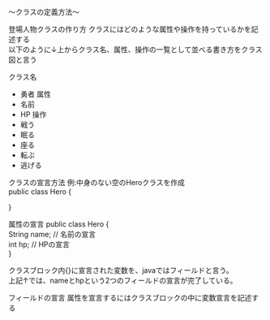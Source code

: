 〜クラスの定義方法〜

登場人物クラスの作り方
クラスにはどのような属性や操作を持っているかを記述する<br>
以下のように↓上からクラス名、属性、操作の一覧として並べる書き方をクラス図と言う<br>

クラス名
- 勇者
属性
- 名前
- HP
操作
- 戦う
- 眠る
- 座る
- 転ぶ
- 逃げる

クラスの宣言方法 例:中身のない空のHeroクラスを作成<br>
public class Hero {<br>

}<br>

属性の宣言
public class Hero {<br>
  String name; // 名前の宣言<br>
  int hp; // HPの宣言<br>
}<br>

クラスブロック内{}に宣言された変数を、javaではフィールドと言う。<br>
上記↑では、nameとhpという2つのフィールドの宣言が完了している。<br>

フィールドの宣言
属性を宣言するにはクラスブロックの中に変数宣言を記述する<br>